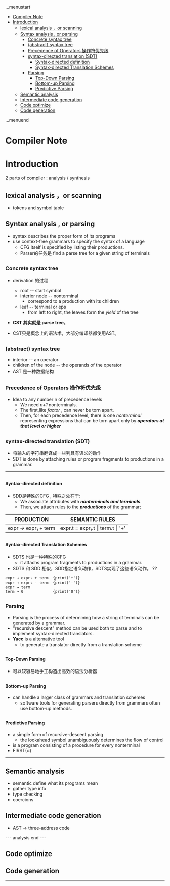 ...menustart

 - [Compiler Note](#e2028ec0b6d18c6dc1518b1218fe67e9)
 - [Introduction](#0b79795d3efc95b9976c7c5b933afce2)
     - [lexical analysis ，or scanning](#19d107f572eb681d34f40cde481b4468)
     - [Syntax analysis ,  or parsing](#ec681573771e1e3fb7e7c285b64847f6)
         - [Concrete syntax tree](#e0b53b573761582598d1a195e4ac1ce7)
         - [(abstract) syntax tree](#e3ae6ba0b6984fbc4fd3a4c211a567d2)
         - [Precedence of Operators 操作符优先级](#33cf9420c47bd66697f4b0d8ff143901)
         - [syntax-directed translation (SDT)](#c496fb929875aa957c91118cbbd9d2d0)
             - [Syntax-directed definition](#d8eb8df3e127bc91356f655467013119)
             - [Syntax-directed Translation Schemes](#6261c2c3983122039f48b1eb1b3e06a4)
         - [Parsing](#8b08e51f06fabcbfa16942fbff59ab29)
             - [Top-Down Parsing](#e10c5506cd3ee1526ab22ec45ed61cad)
             - [Bottom-up Parsing](#0e793c03a59ad4fe7a3a95bc1eac783d)
             - [Predictive Parsing](#7fdb4425ae20f138f82d1c89cfe8d5bf)
     - [Semantic analysis](#0eb1784eda9b81e0d55b27d4f8cb46d3)
     - [Intermediate code generation](#81862566cf2fdc0d212a8dd1d169dc90)
     - [Code optimize](#ae0b27365844a81d865ccbc6516f84ec)
     - [Code generation](#43dbed76634f46606bc217bd2f6f4c2c)

...menuend


<h2 id="e2028ec0b6d18c6dc1518b1218fe67e9"></h2>

# Compiler Note

<h2 id="0b79795d3efc95b9976c7c5b933afce2"></h2>

# Introduction

2 parts of compiler : analysis / synthesis


<h2 id="19d107f572eb681d34f40cde481b4468"></h2>

## lexical analysis ，or scanning 

 - tokens and symbol table

<h2 id="ec681573771e1e3fb7e7c285b64847f6"></h2>

## Syntax analysis ,  or parsing

 - syntax describes the proper form of its programs
 - use context-free grammars to specify the syntax of a language
    - CFG itself is specified by listing their productions.
    - Parser的任务是 find a parse tree for a given string of terminals

<h2 id="e0b53b573761582598d1a195e4ac1ce7"></h2>

### Concrete syntax tree 

 - derivation 的过程
    - root  -- start symbol
    - interior node -- nonterminal
        - correspond to a production with its children
    - leaf  --  terminal or eps
        - from left to right, the leaves form the *yield* of the tree

 - **CST 其实就是 parse tree**。
 - CST只是概念上的语法术，大部分编译器都使用AST。        

<h2 id="e3ae6ba0b6984fbc4fd3a4c211a567d2"></h2>

### (abstract) syntax tree

 - interior --  an operator
 - children of the node -- the operands of the operator
 - AST 是一种数据结构

<h2 id="33cf9420c47bd66697f4b0d8ff143901"></h2>

### Precedence of Operators 操作符优先级

 - Idea to any number n of precedence levels
    - We need *n+1* nonterminals.
    - The first,like *factor* , can never be torn apart.
    - Then, for each precedence level, there is one *nonterminal* representing expressions that can be torn apart only by ***operators at that level or higher***

<h2 id="c496fb929875aa957c91118cbbd9d2d0"></h2>

### syntax-directed translation (SDT)

 - 将输入的字符串翻译成一些列具有语义的动作
 - SDT is done by attaching rules or program fragments to productions in a grammar.

---

<h2 id="d8eb8df3e127bc91356f655467013119"></h2>

#### Syntax-directed definition

 - SDD是特殊的CFG , 特殊之处在于:
    - We associate attributes with ***nonterminals and terminals***. 
    - Then, we attach rules to the ***productions*** of the grammar; 


PRODUCTION | SEMANTIC RULES
--- | ---
expr → expr₁ + term | expr.t = expr₁.t ‖ term.t ‖ '+' 

<h2 id="6261c2c3983122039f48b1eb1b3e06a4"></h2>

#### Syntax-directed Translation Schemes

 - SDTS 也是一种特殊的CFG
    - it attachs program fragments to productions in a grammar.
 - SDTS 和 SDD 相似，SDD指定语义动作，SDTS实现了这些语义动作。 ??

```
expr → expr₁ + term  {print('+')}
expr → expr₁ - term  {print('-')} 
expr → term
term → 0             {print('0')}
```


<h2 id="8b08e51f06fabcbfa16942fbff59ab29"></h2>

### Parsing 

 - Parsing is the process of determining how a string of terminals can be generated by a grammar.
 - "recursive descent" method can be used both to parse and to implement syntax-directed translators.
 - **Yacc** is a alternative tool 
    - to generate a translator directly from a translation scheme


<h2 id="e10c5506cd3ee1526ab22ec45ed61cad"></h2>

#### Top-Down Parsing

 - 可以较容易地手工构造出高效的语法分析器

<h2 id="0e793c03a59ad4fe7a3a95bc1eac783d"></h2>

#### Bottom-up Parsing
 
 - can handle a larger class of grammars and translation schemes
   - software tools for generating parsers directly from grammars often use bottom-up methods.

<h2 id="7fdb4425ae20f138f82d1c89cfe8d5bf"></h2>

#### Predictive Parsing

 - a simple form of recursive-descent parsing
    - the lookahead symbol unambiguously determines the flow of control
 - is a program consisting of a procedure for every nonterminal
 - FIRST(α) 


---

<h2 id="0eb1784eda9b81e0d55b27d4f8cb46d3"></h2>

## Semantic analysis

 - semantic define what its programs mean
 - gather type info
 - type checking
 - coercions

<h2 id="81862566cf2fdc0d212a8dd1d169dc90"></h2>

## Intermediate code generation

 - AST -> three-address code



--- analysis end ---

<h2 id="ae0b27365844a81d865ccbc6516f84ec"></h2>

## Code optimize

<h2 id="43dbed76634f46606bc217bd2f6f4c2c"></h2>

## Code generation

---------
 

    






 
